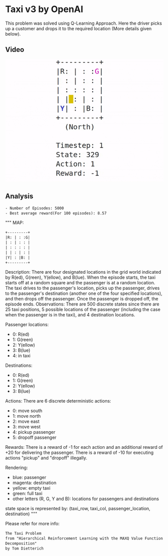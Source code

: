 # Taxi v3 by OpenAI

This problem was solved using Q-Learning Approach. Here the driver picks up a customer and drops it to the required location (More details given below).

## Video 
![](result.gif)

## Analysis
    - Number of Episodes: 5000
    - Best average reward(For 100 episodes): 8.57

"""
MAP:

    +---------+
    |R: | : :G|
    | : | : : |
    | : : : : |
    | | : | : |
    |Y| : |B: |
    +---------+

Description:
There are four designated locations in the grid world indicated by R(ed), G(reen), Y(ellow), and B(lue). When the episode starts, the taxi starts off at a random square and the passenger is at a random location. The taxi drives to the passenger's location, picks up the passenger, drives to the passenger's destination (another one of the four specified locations), and then drops off the passenger. Once the passenger is dropped off, the episode ends.
Observations: 
There are 500 discrete states since there are 25 taxi positions, 5 possible locations of the passenger (including the case when the passenger is in the taxi), and 4 destination locations. 

Passenger locations:
- 0: R(ed)
- 1: G(reen)
- 2: Y(ellow)
- 3: B(lue)
- 4: in taxi

Destinations:
- 0: R(ed)
- 1: G(reen)
- 2: Y(ellow)
- 3: B(lue)
    
Actions:
There are 6 discrete deterministic actions:
- 0: move south
- 1: move north
- 2: move east 
- 3: move west 
- 4: pickup passenger
- 5: dropoff passenger

Rewards: 
There is a reward of -1 for each action and an additional reward of +20 for delivering the passenger. There is a reward of -10 for executing actions "pickup" and "dropoff" illegally.

Rendering:
- blue: passenger
- magenta: destination
- yellow: empty taxi
- green: full taxi
- other letters (R, G, Y and B): locations for passengers and destinations

state space is represented by:
    (taxi_row, taxi_col, passenger_location, destination)
"""

Please refer for more info:

    The Taxi Problem
    from "Hierarchical Reinforcement Learning with the MAXQ Value Function Decomposition"
    by Tom Dietterich